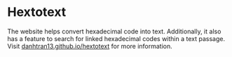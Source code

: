 # Hextotext
The website helps convert hexadecimal code into text. Additionally, it also has a feature to search for linked hexadecimal codes within a text passage.
Visit <a href="danhtran13.github.io/hextotext" target="_blank">danhtran13.github.io/hextotext</a> for more information.

